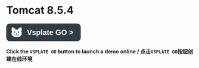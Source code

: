# Tomcat 8.5.4

<a href="https://www.vsplate.com/?docker-compose=https://github.com/vsplate/dcenvs/tomcat/8.5.4"><img alt="VSPLATE GO" src="https://raw.githubusercontent.com/vsplate/images/master/vsgo_btn.png" width="200px"></a>

**Click the `VSPLATE GO` button to launch a demo online / 点击`VSPLATE GO`按钮创建在线环境**